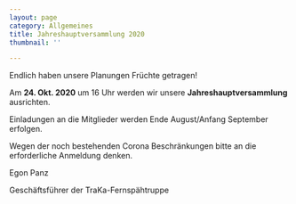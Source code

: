 ```yaml
---
layout: page
category: Allgemeines
title: Jahreshauptversammlung 2020
thumbnail: ''

---
```

Endlich haben unsere Planungen Früchte getragen!

Am **24. Okt. 2020** um 16 Uhr werden wir unsere **Jahreshauptversammlung** ausrichten.

Einladungen an die Mitglieder werden Ende August/Anfang September erfolgen. 

Wegen der noch bestehenden Corona Beschränkungen bitte an die erforderliche  Anmeldung denken.

Egon Panz

Geschäftsführer der TraKa-Fernspähtruppe